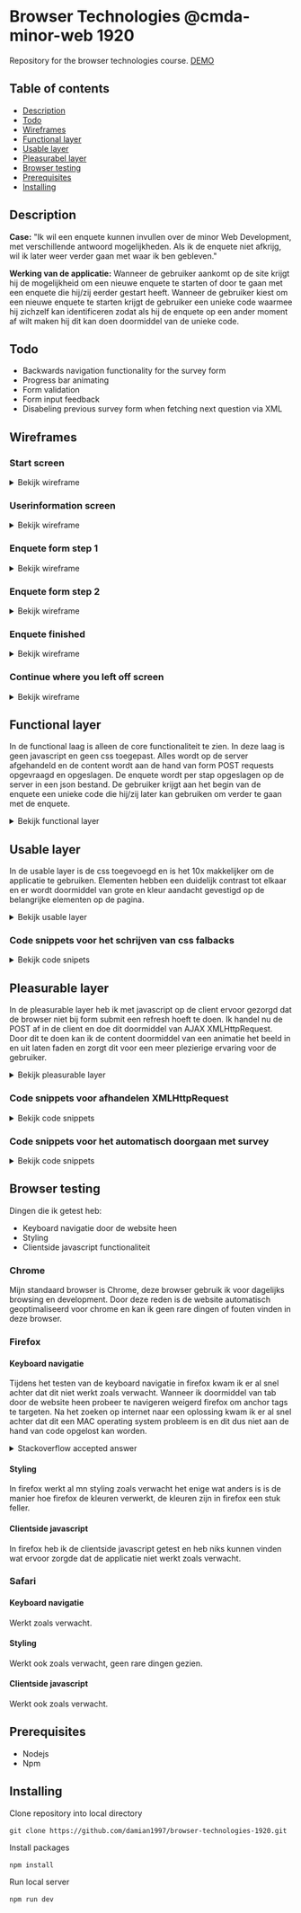 # Browser Technologies @cmda-minor-web 1920
Repository for the browser technologies course.
[DEMO](https://sleepy-anchorage-02272.herokuapp.com/)

## Table of contents
* [Description](#description)
* [Todo](#todo)
* [Wireframes](#wireframes)
* [Functional layer](#functional-layer)
* [Usable layer](#usable-layer)
* [Pleasurabel layer](#pleasurable-layer)
* [Browser testing](#browser-testing)
* [Prerequisites](#prerequisites)
* [Installing](#installing)

## Description
**Case:**
"Ik wil een enquete kunnen invullen over de minor Web Development, met verschillende antwoord mogelijkheden. Als ik de enquete niet afkrijg, wil ik later weer verder gaan met waar ik ben gebleven."

**Werking van de applicatie:**
Wanneer de gebruiker aankomt op de site krijgt hij de mogelijkheid om een nieuwe enquete te starten of door te gaan met een enquete die hij/zij eerder gestart heeft. Wanneer de gebruiker kiest om een nieuwe enquete te starten krijgt de gebruiker een unieke code waarmee hij zichzelf kan identificeren zodat als hij de enquete op een ander moment af wilt maken hij dit kan doen doormiddel van de unieke code.

## Todo
* Backwards navigation functionality for the survey form
* Progress bar animating
* Form validation
* Form input feedback
* Disabeling previous survey form when fetching next question via XML

## Wireframes

### Start screen

<details>
  <summary>Bekijk wireframe</summary>
  <img src="./github/images/screen-1.png">
</details>

### Userinformation screen

<details>
  <summary>Bekijk wireframe</summary>
  <img src="./github/images/screen-2.png">
</details>

### Enquete form step 1

<details>
  <summary>Bekijk wireframe</summary>
  <img src="./github/images/screen-3.png">
</details>

### Enquete form step 2

<details>
  <summary>Bekijk wireframe</summary>
  <img src="./github/images/screen-4.png">
</details>

### Enquete finished

<details>
  <summary>Bekijk wireframe</summary>
  <img src="./github/images/screen-5.png">
</details>

### Continue where you left off screen

<details>
  <summary>Bekijk wireframe</summary>
  <img src="./github/images/screen-6.png">
</details>

## Functional layer
In de functional laag is alleen de core functionaliteit te zien. In deze laag is geen javascript en geen css toegepast. Alles wordt op de server afgehandeld en de content wordt aan de hand van form POST requests opgevraagd en opgeslagen.
De enquete wordt per stap opgeslagen op de server in een json bestand. De gebruiker krijgt aan het begin van de enquete een unieke code die hij/zij later kan gebruiken om verder te gaan met de enquete.

<details>
  <summary>Bekijk functional layer</summary>
  <img src="./github/videos/functional-layer.gif">
</details>

## Usable layer
In de usable layer is de css toegevoegd en is het 10x makkelijker om de applicatie te gebruiken. Elementen hebben een duidelijk contrast tot elkaar en er wordt doormiddel van grote en kleur aandacht gevestigd op de belangrijke elementen op de pagina.
<details>
  <summary>Bekijk usable layer</summary>
  <img src="./github/videos/usable-layer.gif">
</details>

### Code snippets voor het schrijven van css falbacks
<details>
  <summary>Bekijk code snipets</summary>

#### Uitleg fallback voor kleuren
  Voor dit project heb ik ervoor gekozen om hele simpele css te schrijven zodat de styling voor elke browser ondersteund wordt, ik heb dus niet gebruik gemaakt
  van bijvoorbeeld een display grid of flex oplossing om mijn layout te maken. Wel heb ik gebruik gemaakt van css variabelen voor mijn kleuren.
  Dit wordt niet door elke browser ondersteund en heb ik op de onderstaande manier ervoor gezorgt dat wel de kleur getoond wordt, dit is mogelijk door het cascading effect van css.
  Eerst wordt de hex kleur toegevoegd aan het element en daarna wordt wanneer de css variabelen ondersteund zijn door de browser de variabele kleur toegevoegd.

  ```css
  background: #476793;
  background: var(--primary-color)
  ```

#### Uitleg supports and supports not
  Omdat ik voor dit project niet gebruik heb gemaakt van nieuwe minder goed ondersteunde css technieken leg ik hier een stuk uit over hoe ik dit wel afgevangen zou hebben wanneer ik wel voor een display grid gekozen zou hebben.
  Door gebruik te maken van de @supports en @supports not kan je op een makkelijke manier detecteren of een browser wel of niet een feature support. Hiermee kan je dus fallbacks schrijven voor bijvoorbeeld een display grid of display flex.
  Dit doe je op de volgende manier.

  ```css
  @supports (display: grid) {
  #form-watcher {
    display: grid;
    /* Layout styling here when grid is supported */
    }
  }

  @supports not (display: grid) {
  #form-watcher {
    display: inline-block;
    /* Fallback layout styling here when grid is not supported */
    }
  }
  ```

  In scss is het nog makkelijker om een supports te schrijven omdat je in scss kan nesten en dus de code bij elkaar houdt en niet meer ergens onderaan je document de supports te schrijven.
  Dit is voor de leesbaarheid van je code stukken beter in mijn mening.

  ```scss
  #form-watcher {
    /* Standard layout styling that is supported by every browser goed here */

    @supports (display: grid) {
      display: grid;
      /* Layout styling here when gris is supported */
    }
  }
  ```


</details>

## Pleasurable layer
In de pleasurable layer heb ik met javascript op de client ervoor gezorgd dat de browser niet bij form submit een refresh hoeft te doen. Ik handel nu de POST af in de client en doe dit doormiddel van AJAX XMLHttpRequest.
Door dit te doen kan ik de content doormiddel van een animatie het beeld in en uit laten faden en zorgt dit voor een meer plezierige ervaring voor de gebruiker.
<details>
  <summary>Bekijk pleasurable layer</summary>
  <img src="./github/videos/pleasurable-layer.gif">
</details>

### Code snippets voor afhandelen XMLHttpRequest
<details>
  <summary>Bekijk code snippets</summary>

#### Uitleg form afhandeling
  In dit stuk code selecteer ik alle formulieren die in het document staan, vervolgens kijk ik of er formulieren zijn en ga ik voor elk formulier de
  input fields en hun value's ophalen. Vervolgens push ik in FORMDATA de name van de node en de value die de node heeft, dit heb ik nodig on een query string te sturen
  naar de server. Vervolgens doe ik een feature detection op  XHR en stuur ik de query string naar mijn server en insert ik de html response in mijn form container.

  ```javascript
  if(mutationObserver) {
    const SURVEYFORM = document.querySelectorAll('form[name="survey"]')
    if(SURVEYFORM) {
      SURVEYFORM.forEach(form => {
        form.addEventListener('submit', (event) => {
          event.preventDefault()
          const FORMDATA = [],
            RADIOFIELDS = form.querySelectorAll('input[type="radio"]'),
            RANGES = form.querySelectorAll('input[type="range"]'),
            TEXTAREAS = form.querySelectorAll('textarea'),
            HIDDENFIELDS = form.querySelectorAll('input[type="hidden"]')

          if(RADIOFIELDS) {
            const checkedRadios = [...RADIOFIELDS].filter(node => {
              return (node.checked)
            })
            checkedRadios.forEach(node=> {
              FORMDATA.push(`${node.name}=${node.value}`)
            })
          }

          if(TEXTAREAS) {
            const textAreas = [...TEXTAREAS].forEach(node => {
              FORMDATA.push(`${node.name}=${node.value}`)
            })
          }

          if(RANGES) {
            const ranges = [...RANGES].forEach(node => {
              FORMDATA.push(`${node.name}=${node.value}`)
            })
          }

          if(HIDDENFIELDS) {
            const hiddenFields = [...HIDDENFIELDS].forEach(node => {
              FORMDATA.push(`${node.name}=${node.value}`)
            })
          }

          const QUERY = FORMDATA.join('&'),
            XHR = new XMLHttpRequest()

          if(XHR) {

            XHR.onload = () => {
              const SURVEYCONTAINER = document.getElementById('forms'),
                formSections = SURVEYCONTAINER.querySelectorAll('section')

              SURVEYCONTAINER.setAttribute('style', `left: -${(formSections.length * 100)}%;`)
              SURVEYCONTAINER.insertAdjacentHTML('beforeend',XHR.response)
            }

            XHR.open('POST', `${window.location.origin}/survey`)
            XHR.setRequestHeader('Content-type', 'application/x-www-form-urlencoded')
            XHR.send(`${QUERY}&xhr=true`)

          }

        })
      })
    }
  }
  ```

#### Uitleg mutationObserver
  Nu kon ik met de server praten vanuit de client, echter wanneer ik nu een nieuw formulier insert in de container wordt het submit event niet toegevoegd aan het formulier, om
  dit op te lossen heb ik gezocht naar een manier om mutaties in mijn dom structuur te observeren. Dit doe ik door gebruik te maken van de MutationObserver api.
  In het onderstaande stuk code is te zien dat ik op mijn form-watcher container kijk of de subtree, childlist en characterData aangepast wordt.
  Als dit het geval is wordt de formSubmitHandler functie aangeroepen en zal dus het submit event toegevoegd worden aan het nieuwe form. Voor mutationObserver heb ik geen
  goed alternatief kunnen vinden, wanneer mutationObserver dus niet ondersteund wordt zal de clientside code niet uitgevoerd worden en zal het op normale manier op de server
  afgehandeld worden.

  ```javascript
  const mutationObserver = new MutationObserver((mutations) => {
    formSubmitHandler()
    progressSetter()
  })

  if(document.getElementById('form-watcher')) {
    mutationObserver.observe(document.getElementById('form-watcher'), {
      characterData: true,
      childList: true,
      subtree: true,
    })
  }
  ```

</details>

### Code snippets voor het automatisch doorgaan met survey
<details>
  <summary>Bekijk code snippets</summary>

#### Uitleg localstorage
  In onderstaande code check ik of de identifier-setter aanwezig is op de pagina wanneer dit het geval is return ik de unieke code en sla ik
  deze op in local storage wanneer localstorage aanwezig is. Wanneer het element identifier-setter niet aanwezig is in de DOM check ik of het pad
  in de url continue-survey bevat, wanneer dit het geval is haal ik uit de localstorage de identifier op en stuur ik een xhr request naar de server om
  de survey van de gebruiker op te halen. Dit stuk code zorgt ervoor dat de gebruiker zijn unieke code niet zelf hoeft te onthouden wanneer hij localstorage
  functionaliteit in zijn browser heeft.

  ```javascript
  init()
  function init() {
    if(window.localStorage) {
      const IDENTIFIER = checkIdentifier()

      if(IDENTIFIER !== undefined) {
        window.localStorage.setItem('identifier', IDENTIFIER)
      } else {
        if(window.location.pathname.includes('continue-survey')) {
          const LOCALSTORAGEIDENTIFIER = window.localStorage.getItem('identifier')
          const XHR = new XMLHttpRequest()

          XHR.onload = () => {
            const DOCUMENTBODY = document.body

            DOCUMENTBODY.innerHTML = XHR.response
          }

          XHR.open('POST', `${window.location.origin}/survey`)
          XHR.setRequestHeader('Content-type', 'application/x-www-form-urlencoded')
          XHR.send(`identifier=${LOCALSTORAGEIDENTIFIER}&surveycontinue=true`)
        }
      }

    }
  }

  function checkIdentifier() {
    return ( document.getElementById('identifier-setter') !== null ) ? document.getElementById('identifier-setter').value : undefined
  }
  ```

</details>

## Browser testing

Dingen die ik getest heb:
* Keyboard navigatie door de website heen
* Styling
* Clientside javascript functionaliteit

### Chrome
Mijn standaard browser is Chrome, deze browser gebruik ik voor dagelijks browsing en development. Door deze reden is de website automatisch geoptimaliseerd voor chrome
en kan ik geen rare dingen of fouten vinden in deze browser.

### Firefox

#### Keyboard navigatie
Tijdens het testen van de keyboard navigatie in firefox kwam ik er al snel achter dat dit niet werkt zoals verwacht. Wanneer ik doormiddel van tab door de website heen probeer te navigeren
weigerd firefox om anchor tags te targeten. Na het zoeken op internet naar een oplossing kwam ik er al snel achter dat dit een MAC operating system probleem is en dit dus niet aan de hand van code opgelost
kan worden.

<details>
  <summary>Stackoverflow accepted answer</summary>

  **Ok, somebody explained this to me. It's a Mac problem. Mozilla is being true to operating system settings in Mac OS.**
  **There are two distinct ways around this on the user side. Both seem to work:**
  **In System Preferences → Keyboard, in the Shortcuts pane, check the “all controls” radio at the bottom.**
  **In Firefox, type "about:config" in the URL bar. There is no accessibility.tabfocus preference on the mac, so you'll have to make one. Right click in the window, create a new "integer" pref, and set it to 7.**
  **Neither of these are terribly obvious. Also, neither of these are a server-side solution for developers, which is frustrating.**

  Resource:
  [How to allow keyboard focus of links in firefox](https://stackoverflow.com/questions/11704828/how-to-allow-keyboard-focus-of-links-in-firefox/11713537)
</details>

#### Styling
In firefox werkt al mn styling zoals verwacht het enige wat anders is is de manier hoe firefox de kleuren verwerkt, de kleuren zijn in firefox een stuk feller.

#### Clientside javascript
In firefox heb ik de clientside javascript getest en heb niks kunnen vinden wat ervoor zorgde dat de applicatie niet werkt zoals verwacht.

### Safari

#### Keyboard navigatie
Werkt zoals verwacht.

#### Styling
Werkt ook zoals verwacht, geen rare dingen gezien.

#### Clientside javascript
Werkt ook zoals verwacht.

## Prerequisites
* Nodejs
* Npm

## Installing
Clone repository into local directory
```
git clone https://github.com/damian1997/browser-technologies-1920.git
```

Install packages
```
npm install
```

Run local server
```
npm run dev
```

